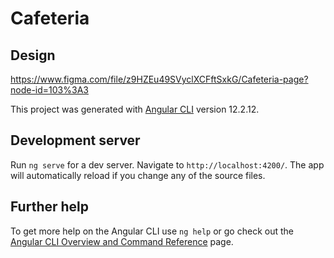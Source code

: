 # Cafeteria

## Design 
https://www.figma.com/file/z9HZEu49SVyclXCFftSxkG/Cafeteria-page?node-id=103%3A3

This project was generated with [Angular CLI](https://github.com/angular/angular-cli) version 12.2.12.

## Development server

Run `ng serve` for a dev server. Navigate to `http://localhost:4200/`. The app will automatically reload if you change any of the source files.

## Further help

To get more help on the Angular CLI use `ng help` or go check out the [Angular CLI Overview and Command Reference](https://angular.io/cli) page.
